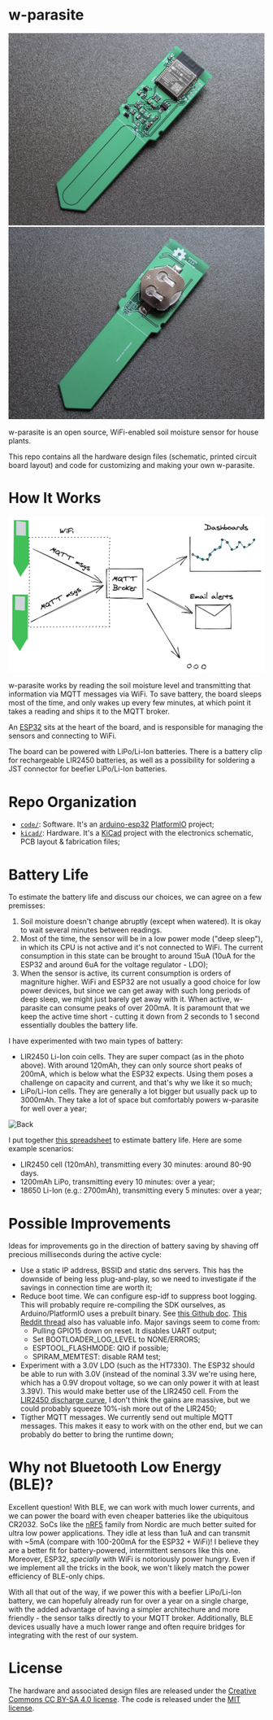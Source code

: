 # w-parasite

![Front](assets/front.jpg)
![Back](assets/back.jpg)

w-parasite is an open source, WiFi-enabled soil moisture sensor for house plants.

This repo contains all the hardware design files (schematic, printed circuit board layout) and code for customizing and making your own w-parasite.

# How It Works
![Diagram](assets/diagram.png)

w-parasite works by reading the soil moisture level and transmitting that information via MQTT messages via WiFi. To save battery, the board sleeps most of the time, and only wakes up every few minutes, at which point it takes a reading and ships it to the MQTT broker.

An [ESP32](https://www.espressif.com/en/products/socs/esp32) sits at the heart of the board, and is responsible for managing the sensors and connecting to WiFi.

The board can be powered with LiPo/Li-Ion batteries. There is a battery clip for rechargeable LIR2450 batteries, as well as a possibility for soldering a JST connector for beefier LiPo/Li-Ion batteries.

# Repo Organization
* [`code/`](./code/): Software. It's an [arduino-esp32](https://github.com/espressif/arduino-esp32/) [PlatformIO](https://platformio.org/) project;
* [`kicad/`](./kicad/): Hardware. It's a [KiCad](https://kicad.org/) project with the electronics schematic, PCB layout & fabrication files;

# Battery Life
To estimate the battery life and discuss our choices, we can agree on a few premisses:
1. Soil moisture doesn't change abruptly (except when watered). It is okay to wait several minutes between readings.
2. Most of the time, the sensor will be in a low power mode ("deep sleep"), in which its CPU is not active and it's not connected to WiFi. The current consumption in this state can be brought to around 15uA (10uA for the ESP32 and around 6uA for the voltage regulator - LDO);
3. When the sensor is active, its current consumption is orders of magniture higher. WiFi and ESP32 are not usually a good choice for low power devices, but since we can get away with such long periods of deep sleep, we might just barely get away with it. When active, w-parasite can consume peaks of over 200mA. It is paramount that we keep the active time short - cutting it down from 2 seconds to 1 second essentially doubles the battery life.

I have experimented with two main types of battery:
- LIR2450 Li-Ion coin cells. They are super compact (as in the photo above). With around 120mAh, they can only source short peaks of 200mA, which is below what the ESP32 expects. Using them poses a challenge on capacity and current, and that's why we like it so much;
- LiPo/Li-Ion cells. They are generally a lot bigger but usually pack up to 3000mAh. They take a lot of space but comfortably powers w-parasite for well over a year;


![Back](assets/back2.png)

I put together [this spreadsheet](https://docs.google.com/spreadsheets/d/1Lt3Obveo7YzpxWigAVeM2rHjrGED6iG8pZ1Y3q1cldg/edit#gid=0) to estimate battery life. Here are some example scenarios:
- LIR2450 cell (120mAh), transmitting every 30 minutes: around 80-90 days.
- 1200mAh LiPo, transmitting every 10 minutes: over a year;
- 18650 Li-Ion (e.g.: 2700mAh), transmitting every 5 minutes: over a year;

# Possible Improvements
Ideas for improvements go in the direction of battery saving by shaving off precious milliseconds during the active cycle:

* Use a static IP address, BSSID and static dns servers. This has the downside of being less plug-and-play, so we need to investigate if the savings in connection time are worth it;
* Reduce boot time. We can configure esp-idf to suppress boot logging. This will probably require re-compiling the SDK ourselves, as Arduino/PlatformIO uses a prebuilt binary. See [this Github doc](https://github.com/espressif/arduino-esp32/blob/master/docs/esp-idf_component.md). [This Reddit thread](https://www.reddit.com/r/esp32/comments/fnj51a/a_guide_to_improving_esp32_boot_speed/) also has valuable info. Major savings seem to come from:
  * Pulling GPIO15 down on reset. It disables UART output;
  * Set BOOTLOADER_LOG_LEVEL to NONE/ERRORS;
  * ESPTOOL_FLASHMODE: QIO if possible;
  * SPIRAM_MEMTEST: disable RAM test;
* Experiment with a 3.0V LDO (such as the HT7330). The ESP32 should be able to run with 3.0V (instead of the nominal 3.3V we're using here, which has a 0.9V dropout voltage, so we can only power it with at least 3.39V). This would make better use of the LIR2450 cell. From the [LIR2450 discharge curve](https://devzone.nordicsemi.com/cfs-file/__key/communityserver-discussions-components-files/4/1307.3.png), I don't think the gains are massive, but we could probably squeeze 10%-ish more out of the LIR2450;
* Tigther MQTT messages. We currently send out multiple MQTT messages. This makes it easy to work with on the other end, but we can probably do better to bring the runtime down;

# Why not Bluetooth Low Energy (BLE)?
Excellent question! With BLE, we can work with much lower currents, and we can power the board with even cheaper batteries like the ubiquitous CR2032. SoCs like the [nRF5](https://www.nordicsemi.com/Products/Low-power-short-range-wireless) family from Nordic are much better suited for ultra low power applications. They idle at less than 1uA and can transmit with ~5mA (compare with 100-200mA for the ESP32 + WiFi)! I believe they are a better fit for battery-powered, intermittent sensors like this one. Moreover, ESP32, _specially_ with WiFi is notoriously power hungry. Even if we implement all the tricks in the book, we won't likely match the power efficiency of BLE-only chips.

With all that out of the way, if we power this with a beefier LiPo/Li-Ion battery, we can hopefuly already run for over a year on a single charge, with the added advantage of having a simpler architechure and more friendly - the sensor talks directly to your MQTT broker. Additionally, BLE devices usually have a much lower range and often require bridges for integrating with the rest of our system.

# License
The hardware and associated design files are released under the [Creative Commons CC BY-SA 4.0 license](https://creativecommons.org/licenses/by-sa/4.0/).
The code is released under the [MIT license](https://opensource.org/licenses/MIT).